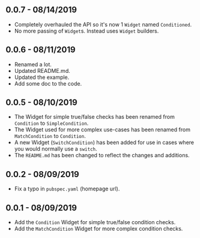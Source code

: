 ## 0.0.7 - 08/14/2019

* Completely overhauled the API so it's now 1 `Widget` named `Conditioned`.
* No more passing of `Widget`s. Instead uses `Widget` builders.

## 0.0.6 - 08/11/2019

* Renamed a lot.
* Updated README.md.
* Updated the example.
* Add some doc to the code.

## 0.0.5 - 08/10/2019

* The Widget for simple true/false checks has been renamed from `Condition` to `SimpleCondition`.
* The Widget used for more complex use-cases has been renamed from `MatchCondition` to `Condition`.
* A new Widget (`SwitchCondition`) has been added for use in cases where you would normally use a `switch`.
* The `README.md` has been changed to reflect the changes and additions.

## 0.0.2 - 08/09/2019

* Fix a typo in `pubspec.yaml` (homepage url).

## 0.0.1 - 08/09/2019

* Add the `Condition` Widget for simple true/false condition checks.
* Add the `MatchCondition` Widget for more complex condition checks.
